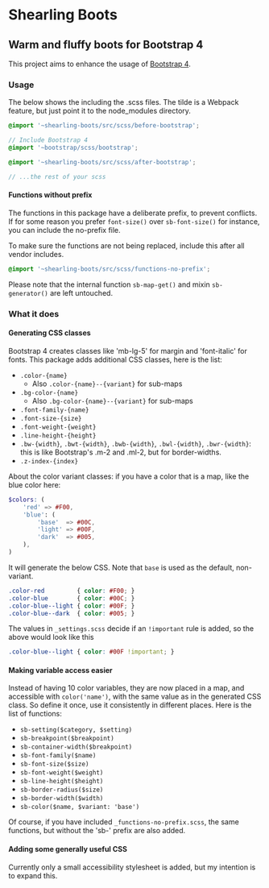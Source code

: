 # Shearling Boots

## Warm and fluffy boots for Bootstrap 4

This project aims to enhance the usage of [Bootstrap 4](https://github.com/twbs/bootstrap).

### Usage

The below shows the including the .scss files. The tilde is a Webpack feature, but just point it to the node_modules directory.

```scss
@import '~shearling-boots/src/scss/before-bootstrap';

// Include Bootstrap 4
@import '~bootstrap/scss/bootstrap';

@import '~shearling-boots/src/scss/after-bootstrap';

// ...the rest of your scss
```

#### Functions without prefix

The functions in this package have a deliberate prefix, to prevent conflicts. If for some reason you prefer `font-size()` over `sb-font-size()` for instance, you can include the no-prefix file.

To make sure the functions are not being replaced, include this after all vendor includes.

```scss
@import '~shearling-boots/src/scss/functions-no-prefix';
```

Please note that the internal function `sb-map-get()` and mixin `sb-generator()` are left untouched.

### What it does

#### Generating CSS classes

Bootstrap 4 creates classes like 'mb-lg-5' for margin and 'font-italic' for fonts. This package adds additional CSS classes, here is the list:

* `.color-{name}`
    * Also `.color-{name}--{variant}` for sub-maps
* `.bg-color-{name}`
    * Also `.bg-color-{name}--{variant}` for sub-maps
* `.font-family-{name}`
* `.font-size-{size}`
* `.font-weight-{weight}`
* `.line-height-{height}`
* `.bw-{width}`, `.bwt-{width}`, `.bwb-{width}`, `.bwl-{width}`, `.bwr-{width}`: this is like Bootstrap's .m-2 and .ml-2, but for border-widths.
* `.z-index-{index}`

About the color variant classes: if you have a color that is a map, like the blue color here:

```scss
$colors: (
    'red' => #F00,
    'blue': (
        'base'  => #00C,
        'light' => #00F,
        'dark'  => #005,
    ),
)
```

It will generate the below CSS. Note that `base` is used as the default, non-variant.

```css
.color-red         { color: #F00; }
.color-blue        { color: #00C; }
.color-blue--light { color: #00F; }
.color-blue--dark  { color: #005; }
```

The values in `_settings.scss` decide if an `!important` rule is added, so the above would look like this

```css
.color-blue--light { color: #00F !important; }
```

#### Making variable access easier

Instead of having 10 color variables, they are now placed in a map, and accessible with `color('name')`, with the same value as in the generated CSS class. So define it once, use it consistently in different places. Here is the list of functions:

* `sb-setting($category, $setting)`
* `sb-breakpoint($breakpoint)`
* `sb-container-width($breakpoint)`
* `sb-font-family($name)`
* `sb-font-size($size)`
* `sb-font-weight($weight)`
* `sb-line-height($height)`
* `sb-border-radius($size)`
* `sb-border-width($width)`
* `sb-color($name, $variant: 'base')`

Of course, if you have included `_functions-no-prefix.scss`, the same functions, but without the 'sb-' prefix are also added.

#### Adding some generally useful CSS

Currently only a small accessibility stylesheet is added, but my intention is to expand this.
